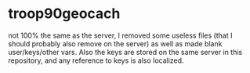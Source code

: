 # troop90geocach
not 100% the same as the server, I removed some useless files (that I should probably also remove on the server) as well as made blank user/keys/other vars.
Also the keys are stored on the same server in this repository, and any reference to keys is also localized.
